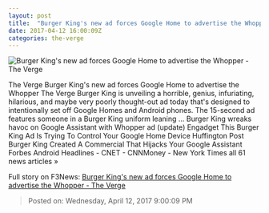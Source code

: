 ```yaml
---
layout: post
title:  "Burger King's new ad forces Google Home to advertise the Whopper - The Verge"
date: 2017-04-12 16:00:09Z
categories: the-verge
---
```


![Burger King's new ad forces Google Home to advertise the Whopper - The Verge](https://cdn0.vox-cdn.com/thumbor/hAPDoEwUsi7pHqEsRQBtbmNvsmI=/1x0:2054x1155/1600x900/cdn0.vox-cdn.com/uploads/chorus_image/image/54213457/bk.0.png)

The Verge Burger King's new ad forces Google Home to advertise the Whopper The Verge Burger King is unveiling a horrible, genius, infuriating, hilarious, and maybe very poorly thought-out ad today that's designed to intentionally set off Google Homes and Android phones. The 15-second ad features someone in a Burger King uniform leaning ... Burger King wreaks havoc on Google Assistant with Whopper ad (update) Engadget This Burger King Ad Is Trying To Control Your Google Home Device Huffington Post Burger King Created A Commercial That Hijacks Your Google Assistant Forbes Android Headlines - CNET - CNNMoney - New York Times all 61 news articles »


Full story on F3News: [Burger King's new ad forces Google Home to advertise the Whopper - The Verge](http://www.f3nws.com/n/kQ3JZG)

> Posted on: Wednesday, April 12, 2017 9:00:09 PM
